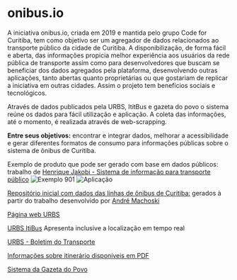# onibus.io

A iniciativa onibus.io, criada em 2019 e mantida pelo grupo Code for Curitiba, tem como objetivo ser um agregador de dados relacionados ao transporte público da cidade de Curitiba. A disponibilização, de forma fácil e aberta, das informações propicia melhor experiência aos usuários da rede pública de transporte assim como para desenvolvedores que buscam se beneficiar dos dados agregados pela plataforma, desenvolvendo outras aplicações, tanto abertas quanto proprietárias ou que gostariam de replicar a iniciativa em outras cidades. Assim o projeto tem benefícios sociais e tecnológicos.

Através de dados publicados pela URBS, ItitBus e gazeta do povo o sistema reúne os dados para fácil utilização e aplicação. A coleta das informações, até o momento, é realizada através de web-scrapping.

**Entre seus objetivos:** encontrar e integrar dados, melhorar a acessibilidade e gerar diferentes formatos de consumo para informações públicas sobre o sistema de ônibus de Curitiba.

Exemplo de produto que pode ser gerado com base em dados públicos: trabalho de [Henrique Jakobi - Sistema de informação para transporte público](https://www.behance.net/gallery/20408687/Sistema-de-informacao-para-transporte-publico)
![Exemplo 901](https://mir-s3-cdn-cf.behance.net/project_modules/1400/c1e43320408687.5bedbd715479b.png)
![Aplicação](https://mir-s3-cdn-cf.behance.net/project_modules/max_1200/c62cf720408687.5beba06b1e444.jpg)

[Repositório inicial com dados das linhas de ônibus de Curitiba:](https://github.com/CodeForCuritiba/onibus-io/tree/master/csv-originais) gerados à partir do trabalho desenvolvido por [André Machoski](https://github.com/andrehrema/onibus-io)

[Página web URBS](https://www.urbs.curitiba.pr.gov.br/horario-de-onibus)

[URBS ItiBus](https://www.urbs.curitiba.pr.gov.br/mobile/itibus)
Apresenta inclusive a localização em tempo real

[URBS - Boletim do Transporte](https://www.urbs.curitiba.pr.gov.br/mobile/boletim)

[Informações sobre itinerário disponíveis em PDF](http://www.urbs.curitiba.pr.gov.br/pdf/transporte/itinerarios/Descritivo_de_Itinerarios_Linhas_Urbanas-Curitiba.pdf)

[Sistema da Gazeta do Povo](https://especiais.gazetadopovo.com.br/horarios-de-onibus/curitiba/)
